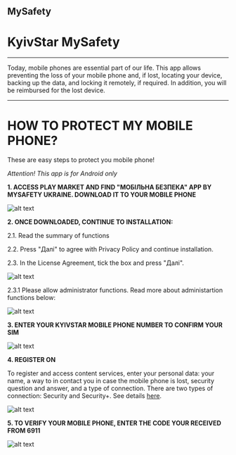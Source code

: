 ## MySafety
# KyivStar MySafety
_____________________

Today, mobile phones are essential part of our life. This app allows preventing the loss of your mobile phone and, if lost, locating your device, backing up the data, and locking it remotely, if required. In addition, you will be reimbursed for the lost device.

_____________________

# HOW TO PROTECT MY MOBILE PHONE? 

These are easy steps to protect you mobile phone!

*Attention! This app is for Android only*

**1. ACCESS PLAY MARKET AND FIND "МОБІЛЬНА БЕЗПЕКА" APP BY MYSAFETY UKRAINE. DOWNLOAD IT TO YOUR MOBILE PHONE**

![alt text](https://sketch.io/render/sk-20ee9e6a1f900201522416477fa37266.jpeg)

**2. ONCE DOWNLOADED, CONTINUE TO INSTALLATION:**

2.1. Read the summary of functions

2.2. Press "Далі" to agree with Privacy Policy and continue installation.

2.3. In the License Agreement, tick the box and press "Далі".

![alt text](https://sketch.io/render/sk-502a3b2ee36aba701ecc17d755ed19de.jpeg)

2.3.1 Please allow administrator functions. Read more about administartion functions below:

![alt text](https://sketch.io/render/sk-ba5f51b1c4f18d4b35dd51bebf13da5b.jpeg)

**3. ENTER YOUR KYIVSTAR MOBILE PHONE NUMBER TO CONFIRM YOUR SIM**

![alt text](https://sketch.io/render/sk-e3c4031c8305721851af2dfe1bd80ca3.jpeg)

**4. REGISTER ON**

To register and access content services, enter your personal data: your name, a way to in contact you in case the mobile phone is lost, security question and answer, and a type of connection. There are two types of connection: Security and Security+. See details [here](https://mb.kyivstar.ua/index.php).

![alt text](https://sketch.io/render/sk-daed7b03c92e6ed5ab8476647631fdb6.jpeg)

**5. TO VERIFY YOUR MOBILE PHONE, ENTER THE CODE YOUR RECEIVED FROM 6911**

![alt text](https://sketch.io/render/sk-6f9ff63e7b6e10d7ea347a3c3d384780.jpeg)
